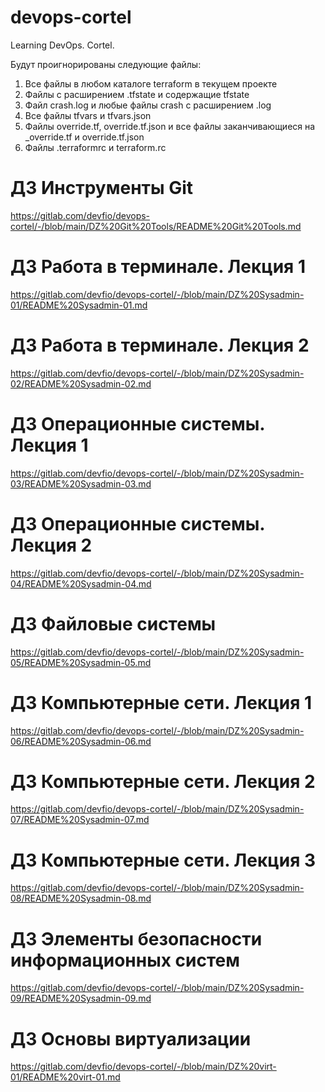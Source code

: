 # devops-cortel

Learning DevOps. Cortel.

Будут проигнорированы следующие файлы:

1. Все файлы в любом каталоге terraform в текущем проекте
2. Файлы с расширением .tfstate и содержащие tfstate
3. Файл crash.log и любые файлы crash с расширением .log
4. Все файлы tfvars и tfvars.json
5. Файлы override.tf, override.tf.json и все файлы заканчивающиеся на _override.tf и override.tf.json
6. Файлы .terraformrc и terraform.rc

# ДЗ Инструменты Git

https://gitlab.com/devfio/devops-cortel/-/blob/main/DZ%20Git%20Tools/README%20Git%20Tools.md

# ДЗ Работа в терминале. Лекция 1

https://gitlab.com/devfio/devops-cortel/-/blob/main/DZ%20Sysadmin-01/README%20Sysadmin-01.md

# ДЗ Работа в терминале. Лекция 2

https://gitlab.com/devfio/devops-cortel/-/blob/main/DZ%20Sysadmin-02/README%20Sysadmin-02.md

# ДЗ Операционные системы. Лекция 1

https://gitlab.com/devfio/devops-cortel/-/blob/main/DZ%20Sysadmin-03/README%20Sysadmin-03.md

# ДЗ Операционные системы. Лекция 2

https://gitlab.com/devfio/devops-cortel/-/blob/main/DZ%20Sysadmin-04/README%20Sysadmin-04.md

# ДЗ Файловые системы

https://gitlab.com/devfio/devops-cortel/-/blob/main/DZ%20Sysadmin-05/README%20Sysadmin-05.md

# ДЗ Компьютерные сети. Лекция 1

https://gitlab.com/devfio/devops-cortel/-/blob/main/DZ%20Sysadmin-06/README%20Sysadmin-06.md

# ДЗ Компьютерные сети. Лекция 2

https://gitlab.com/devfio/devops-cortel/-/blob/main/DZ%20Sysadmin-07/README%20Sysadmin-07.md

# ДЗ Компьютерные сети. Лекция 3

https://gitlab.com/devfio/devops-cortel/-/blob/main/DZ%20Sysadmin-08/README%20Sysadmin-08.md

# ДЗ Элементы безопасности информационных систем

https://gitlab.com/devfio/devops-cortel/-/blob/main/DZ%20Sysadmin-09/README%20Sysadmin-09.md

# ДЗ Основы виртуализации

https://gitlab.com/devfio/devops-cortel/-/blob/main/DZ%20virt-01/README%20virt-01.md
